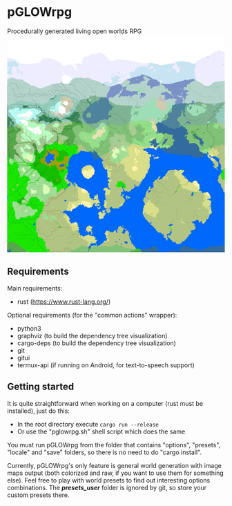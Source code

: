 # pGLOWrpg
Procedurally generated living open worlds RPG
![Biomes map of some medium continent][splash]

## Requirements
Main requirements:
- rust (https://www.rust-lang.org/)

Optional requirements (for the "common actions" wrapper):
- python3
- graphviz (to build the dependency tree visualization)
- cargo-deps (to build the dependency tree visualization)
- git
- gitui
- termux-api (if running on Android, for text-to-speech support)

## Getting started
It is quite straightforward when working on a computer (rust must be installed), just do this:
- In the root directory execute `cargo run --release`
- Or use the "pglowrpg.sh" shell script which does the same

You must run pGLOWrpg from the folder that contains "options", "presets", "locale" and "save"
folders, so there is no need to do "cargo install".

Currently, pGLOWrpg's only feature is general world generation with
image maps output (both colorized and raw, if you want to use them for something else).
Feel free to play with world presets to find out interesting options combinations.
The ***presets_user*** folder is ignored by git, so store your custom presets there.

 [splash]: doc/images/biomes_example.png "Splash"
